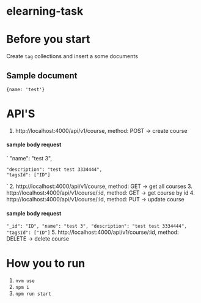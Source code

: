 # elearning-task


# Before you start
Create `tag` collections and insert a some documents
## Sample document
`{name: 'test'}`

# API'S
1. http://localhost:4000/api/v1/course, method: POST -> create course
#### sample body request
`
    "name": "test 3",
    
    "description": "test test 3334444",
    "tagsId": ["ID"]
`
2. http://localhost:4000/api/v1/course, method: GET -> get all courses
3. http://localhost:4000/api/v1/course/:id, method: GET -> get course by id
4. http://localhost:4000/api/v1/course/:id, method: PUT -> update course
#### sample body request
`
    "_id": "ID",
    "name": "test 3",
    "description": "test test 3334444",
    "tagsId": ["ID"]
`
5. http://localhost:4000/api/v1/course/:id, method: DELETE -> delete course

# How you to run
1. `nvm use`
2. `npm i`
3. `npm run start`